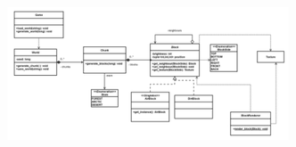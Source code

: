 ![Class diagram for the project](https://github.com/ericnerdo/mycraftcpp/blob/master/doc/img/class-diagram.png)
